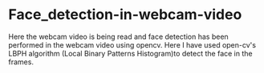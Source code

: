 # Face_detection-in-webcam-video
Here the webcam video is being read and face detection has been performed in the webcam video using opencv.
Here I have used open-cv's LBPH algorithm (Local Binary Patterns Histogram)to detect the face in the frames.
